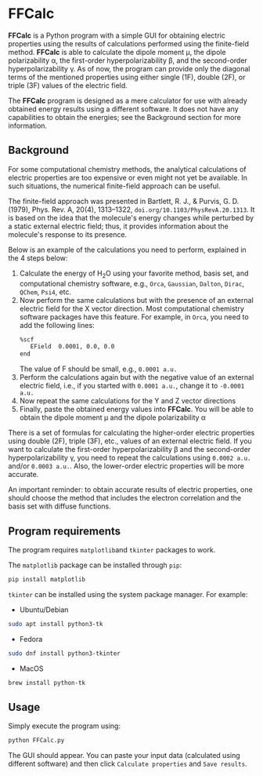 # FFCalc
**FFCalc** is a Python program with a simple GUI for obtaining electric properties using the results of calculations performed using the finite-field method. **FFCalc** is able to calculate the dipole moment μ, the dipole polarizability α, the first-order hyperpolarizability β, and the second-order hyperpolarizability γ. As of now, the program can provide only the diagonal terms of the mentioned properties using either single (1F), double (2F), or triple (3F) values of the electric field.

The **FFCalc** program is designed as a mere calculator for use with already obtained energy results using a different software. It does not have any capabilities to obtain the energies; see the Background section for more information.

## Background

For some computational chemistry methods, the analytical calculations of electric properties are too expensive or even might not yet be available. In such situations, the numerical finite-field approach can be useful.

The finite-field approach was presented in Bartlett, R. J., & Purvis, G. D. (1979), Phys. Rev. A, 20(4), 1313–1322, `doi.org/10.1103/PhysRevA.20.1313`. It is based on the idea that the molecule's energy changes while perturbed by a static external electric field; thus, it provides information about the molecule's response to its presence. 

Below is an example of the calculations you need to perform, explained in the 4 steps below:

1. Calculate the energy of H<sub>2</sub>O using your favorite method, basis set, and computational chemistry software, e.g., `Orca`, `Gaussian`, `Dalton`, `Dirac`, `QChem`, `Psi4`, etc.
2. Now perform the same calculations but with the presence of an external electric field for the X vector direction. Most computational chemistry software packages have this feature. For example, in `Orca`, you need to add the following lines:
    ```sh
    %scf
       EField  0.0001, 0.0, 0.0
    end
    ```
    The value of F should be small, e.g., `0.0001 a.u.`
3. Perform the calculations again but with the negative value of an external electric field, i.e., if you started with `0.0001 a.u.`, change it to `-0.0001 a.u.`
4. Now repeat the same calculations for the Y and Z vector directions
5. Finally, paste the obtained energy values into **FFCalc**. You will be able to obtain the dipole moment μ and the dipole polarizability α

There is a set of formulas for calculating the higher-order electric properties using double (2F), triple (3F), etc., values of an external electric field. If you want to calculate the first-order hyperpolarizability β and the second-order hyperpolarizability γ, you need to repeat the calculations using `0.0002 a.u.` and/or `0.0003 a.u.`. Also, the lower-order electric properties will be more accurate.

An important reminder: to obtain accurate results of electric properties, one should choose the method that includes the electron correlation and the basis set with diffuse functions.

## Program requirements

The program requires `matplotlib`and `tkinter` packages to work. 

The `matplotlib` package can be installed through `pip`:
```bash
pip install matplotlib
```

`tkinter` can be installed using the system package manager. For example:

* Ubuntu/Debian
```bash
sudo apt install python3-tk
```

* Fedora
```bash
sudo dnf install python3-tkinter
```

* MacOS
```bash
brew install python-tk
```

## Usage

Simply execute the program using:
```bash
python FFCalc.py
```

The GUI should appear. You can paste your input data (calculated using different software) and then click `Calculate properties` and `Save results`.

